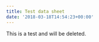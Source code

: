 ```yaml
---
title: Test data sheet
date: '2018-03-18T14:54:23+00:00'
---
```

This is a test and will be deleted.
